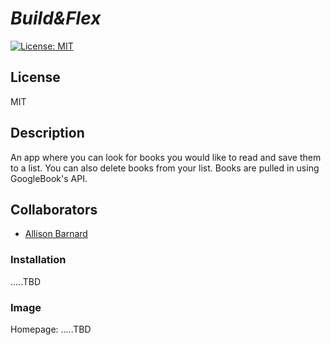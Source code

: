 
# __*Build&Flex*__
[![License: MIT](https://img.shields.io/badge/License-MIT-yellow.svg)](https://opensource.org/licenses/MIT)
## __License__
MIT

## __Description__
An app where you can look for books you would like to read and save them to a list. You can also delete books from your list. Books are pulled in using GoogleBook's API.

## __Collaborators__
* [Allison Barnard](https://github.com/allisonbarnard07)

### __Installation__
.....TBD

### __Image__
Homepage:
.....TBD
